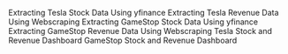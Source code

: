 Extracting Tesla Stock Data Using yfinance 
Extracting Tesla Revenue Data Using Webscraping
Extracting GameStop Stock Data Using yfinance 
Extracting GameStop Revenue Data Using Webscraping 
Tesla Stock and Revenue Dashboard 
GameStop Stock and Revenue Dashboard

